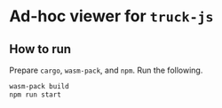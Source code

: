 # Ad-hoc viewer for `truck-js`

## How to run

Prepare `cargo`, `wasm-pack`, and `npm`. Run the following.

```bash
wasm-pack build
npm run start
```

